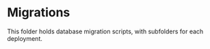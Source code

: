 Migrations 
==========  

This folder holds database migration scripts, with subfolders for each deployment. 
